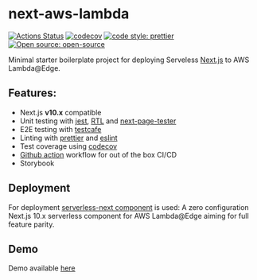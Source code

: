 # next-aws-lambda

[![Actions Status](https://github.com/Meemaw/next-aws-lambda/workflows/website/badge.svg)](https://github.com/Meemaw/next-aws-lambda/actions) [![codecov](https://codecov.io/gh/Meemaw/next-aws-lambda/branch/master/graph/badge.svg)](https://codecov.io/gh/Meemaw/next-aws-lambda) [![code style: prettier](https://img.shields.io/badge/code_style-prettier-ff69b4.svg)](https://github.com/prettier/prettier) [![Open source: open-source](https://badges.frapsoft.com/os/v1/open-source.svg?v=103)](https://opensource.org/)

Minimal starter boilerplate project for deploying Serveless [Next.js](https://nextjs.org/) to AWS Lambda@Edge.

## Features:

- Next.js **v10.x** compatible
- Unit testing with [jest](https://jestjs.io/), [RTL](https://testing-library.com/) and [next-page-tester](https://github.com/toomuchdesign/next-page-tester)
- E2E testing with [testcafe](https://devexpress.github.io/testcafe/)
- Linting with [prettier](https://prettier.io/) and [eslint](https://eslint.org/)
- Test coverage using [codecov](https://www.codecov.io/)
- [Github action](https://github.com/features/actions) workflow for out of the box CI/CD
- Storybook

## Deployment

For deployment [serverless-next component](https://github.com/serverless-nextjs/serverless-next.js/) is used: A zero configuration Next.js 10.x serverless component for AWS Lambda@Edge aiming for full feature parity.

## Demo

Demo available [here](https://d2922rq9ynjh4y.cloudfront.net)
